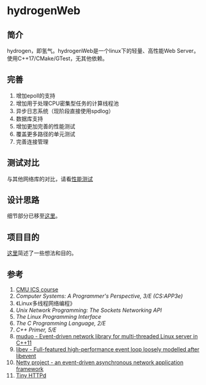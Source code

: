 # hydrogenWeb

## 简介

hydrogen，即氢气。hydrogenWeb是一个linux下的轻量、高性能Web Server。使用C++17/CMake/GTest，无其他依赖。

## 完善

1. 增加epoll的支持
2. 增加用于处理CPU密集型任务的计算线程池
3. 异步日志系统（现阶段直接使用spdlog）
4. 数据库支持
5. 增加更加完善的性能测试
6. 覆盖更多路径的单元测试
7. 完善连接管理

## 测试对比

与其他网络库的对比，请看[性能测试](./BENCHMARK.md)

## 设计思路

细节部分已移至[这里](./DESIGN.md)。

## 项目目的

[这里](./PURPOSE.md)简述了一些想法和目的。

## 参考

1. [CMU ICS course](http://www.cs.cmu.edu/afs/cs/academic/class/15213-s20/www/index.html)
2. _Computer Systems: A Programmer's Perspective, 3/E (CS:APP3e)_
3. 《Linux多线程网络编程》
4. _Unix Network Programming: The Sockets Networking API_
5. _The Linux Programming Interface_
6. _The C Programming Language, 2/E_
7. _C++ Primer, 5/E_
8. [muduo - Event-driven network library for multi-threaded Linux server in C++11](https://github.com/chenshuo/muduo)
9. [libev - Full-featured high-performance event loop loosely modelled after libevent](https://github.com/enki/libev)
10. [Netty project - an event-driven asynchronous network application framework](netty.io)
11. [Tiny HTTPd](https://sourceforge.net/projects/tinyhttpd)